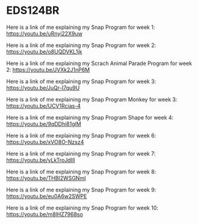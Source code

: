 # EDS124BR

Here is a link of me explaining my Snap Program for week 1:
https://youtu.be/uRnyj22X9uw

Here is a link of me explaining my Snap Program for week 2:
https://youtu.be/o8UQDVKL1jk

Here is a link of me explaining my Scrach Animal Parade Program for week 2:
https://youtu.be/JVXk2J1nP6M

Here is a link of me explaining my Snap Program for week 3:
https://youtu.be/JuQr-I7qu9U

Here is a link of me explaining my Snap Program Monkey for week 3:
https://youtu.be/UCV1Rcias-4

Here is a link of me explaining my Snap Program Shape for week 4:
https://youtu.be/9qDDhi81glM

Here is a link of me explaining my Snap Program for week 6:
https://youtu.be/xVO8O-Nzsz4

Here is a link of me explaining my Snap Program for week 7:
https://youtu.be/yLkTroJdIlI

Here is a link of me explaining my Snap Program for week 8:
https://youtu.be/THBI2WSGNmI

Here is a link of me explaining my Snap Program for week 9:
https://youtu.be/eu0A6w2SWPE

Here is a link of me explaining my Snap Program for week 10:
https://youtu.be/m8lHZ7968so
